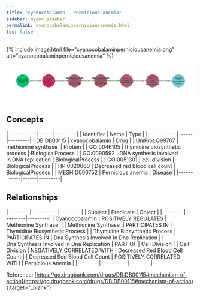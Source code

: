 ```yaml
---
title: "cyanocobalamin - Pernicious anemia"
sidebar: mydoc_sidebar
permalink: cyanocobalaminperniciousanemia.html
toc: false 
---
```


{% include image.html file="cyanocobalaminperniciousanemia.png" alt="cyanocobalaminperniciousanemia" %}![Path Visualization](/images/cyanocobalaminperniciousanemia.png)

## Concepts

|------------|------|---------|
| Identifier | Name | Type    |
|------------|------|---------|
| DB:DB00115 | cyanocobalamin | Drug |
| UniProt:Q99707 | methionine synthase  | Protein |
| GO:0046105 | thymidine biosynthetic process | BiologicalProcess |
| GO:0090592 | DNA synthesis involved in DNA replication | BiologicalProcess |
| GO:0051301 | cell division | BiologicalProcess |
| HP:0020060 | Decreased red blood cell count | BiologicalProcess |
| MESH:D000752 | Pernicious anemia | Disease |
|------------|------|---------|

## Relationships

|---------|-----------|---------|
| Subject | Predicate | Object  |
|---------|-----------|---------|
| Cyanocobalamin | POSITIVELY REGULATES | Methionine Synthase  |
| Methionine Synthase  | PARTICIPATES IN | Thymidine Biosynthetic Process |
| Thymidine Biosynthetic Process | PARTICIPATES IN | Dna Synthesis Involved In Dna Replication |
| Dna Synthesis Involved In Dna Replication | PART OF | Cell Division |
| Cell Division | NEGATIVELY CORRELATED WITH | Decreased Red Blood Cell Count |
| Decreased Red Blood Cell Count | POSITIVELY CORRELATED WITH | Pernicious Anemia |
|---------|-----------|---------|

Reference: [https://go.drugbank.com/drugs/DB:DB00115#mechanism-of-action](https://go.drugbank.com/drugs/DB:DB00115#mechanism-of-action){:target="_blank"}